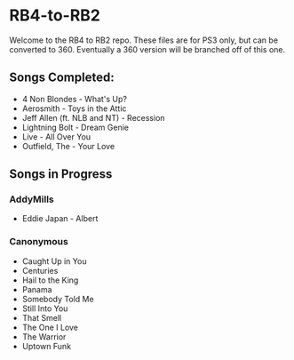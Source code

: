 # RB4-to-RB2

Welcome to the RB4 to RB2 repo. These files are for PS3 only, but can be converted to 360. Eventually a 360 version will be branched off of this one.

## Songs Completed:
*  4 Non Blondes - What's Up?
*  Aerosmith - Toys in the Attic
*  Jeff Allen (ft. NLB and NT) - Recession
*  Lightning Bolt - Dream Genie
*  Live - All Over You
*  Outfield, The - Your Love

## Songs in Progress

### AddyMills
*  Eddie Japan - Albert

### Canonymous
*  Caught Up in You
*  Centuries
*  Hail to the King
*  Panama
*  Somebody Told Me 
*  Still Into You
*  That Smell
*  The One I Love
*  The Warrior
*  Uptown Funk
